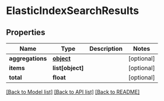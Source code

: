 # ElasticIndexSearchResults

## Properties
Name | Type | Description | Notes
------------ | ------------- | ------------- | -------------
**aggregations** | [**object**](.md) |  | [optional] 
**items** | **list[object]** |  | [optional] 
**total** | **float** |  | [optional] 

[[Back to Model list]](../README.md#documentation-for-models) [[Back to API list]](../README.md#documentation-for-api-endpoints) [[Back to README]](../README.md)


